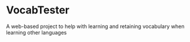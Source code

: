 VocabTester
===========

A web-based project to help with learning and retaining vocabulary when learning other languages
